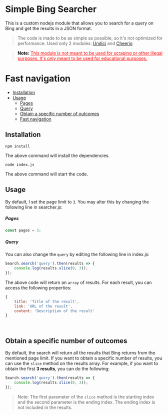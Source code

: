 # Simple Bing Searcher
This is a custom nodejs module that allows you to search for a query on Bing and get the results in a JSON format.
> The code is made to be as simple as possible, so it's not optimized for performance.
> Used only 2 modules: [Undici](https://www.npmjs.com/package/undici) and [Cheerio](https://www.npmjs.com/package/cheerio)

> <p style="color: red">
> <b style="color: black">Note:</b> <u>This module is not meant to be used for scraping or other illegal purposes. It's only meant to be used for educational purposes.</u>
> </p>

# Fast navigation
  - [Installation](#installation)
  - [Usage](#usage)
    - [Pages](#pages)
    - [Query](#query)
    - [Obtain a specific number of outcomes](#obtain-a-specific-number-of-outcomes)
    - [Fast navigation](#fast-navigation)    
	
## Installation
```
npm install
```
The above command will install the dependencies.

```
node index.js
```
The above command will start the code.

## Usage
By default, I set the page limit to `3`. You may alter this by changing the following line in searcher.js:

##### Pages
```javascript
const pages = 3;
```

##### Query
You can also change the `query` by editing the following line in index.js:
```javascript
Search.search('query').then(results => {
    console.log(results.slice(0, 3));
});
```

The above code will return an `array` of results. For each result, you can access the following properties:
```javascript
{
    title: 'Title of the result',
    link: 'URL of the result',
    content: 'Description of the result'
}
```
<br>

## Obtain a specific number of outcomes
By default, the search will return all the results that Bing returns from the mentioned page limit. If you want to obtain a specific number of results, you can use the `slice` method on the results array. For example, if you want to obtain the first <b>3 results</b>, you can do the following:
```javascript
Search.search('query').then(results => {
    console.log(results.slice(0, 3));
});
```
> Note: The first parameter of the `slice` method is the starting index and the second parameter is the ending index. The ending index is not included in the results.